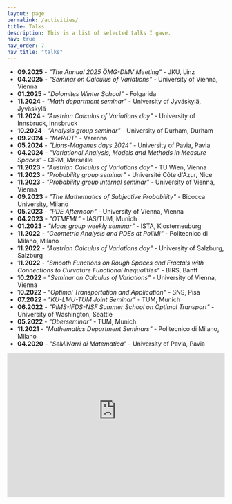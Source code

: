 ```yaml
---
layout: page
permalink: /activities/
title: Talks
description: This is a list of selected talks I gave.
nav: true
nav_order: 7
nav_title: "talks"
---
```


- **09.2025** - *"The Annual 2025 ÖMG-DMV Meeting"* - JKU, Linz
- **04.2025** - *"Seminar on Calculus of Variations"* - University of Vienna, Vienna
- **01.2025** - *"Dolomites Winter School"* - Folgarida
- **11.2024** - *"Math department seminar"* - University of Jyväskylä, Jyväskylä
- **11.2024** - *"Austrian Calculus of Variations day"* - University of Innsbruck, Innsbruck
- **10.2024** - *"Analysis group seminar"* - University of Durham, Durham
- **09.2024** - *"MeRiOT"* - Varenna
- **05.2024** - *"Lions-Magenes days 2024"* - University of Pavia, Pavia
- **04.2024** - *"Variational Analysis, Models and Methods in Measure Spaces"* - CIRM, Marseille
- **11.2023** - *"Austrian Calculus of Variations day"* - TU Wien, Vienna
- **11.2023** - *"Probability group seminar"* - Université Côte d'Azur, Nice
- **11.2023** - *"Probability group internal seminar"* - University of Vienna, Vienna
- **09.2023** - *"The Mathematics of Subjective Probability"* - Bicocca University, Milano
- **05.2023** - *"PDE Afternoon"* - University of Vienna, Vienna
- **04.2023** - *"OTMFML"* - IAS/TUM, Munich
- **01.2023** - *"Maas group weekly seminar"* - ISTA, Klosterneuburg
- **11.2022** - *"Geometric Analysis and PDEs at PoliMi"* - Politecnico di Milano, Milano
- **11.2022** - *"Austrian Calculus of Variations day"* - University of Salzburg, Salzburg
- **11.2022** - *"Smooth Functions on Rough Spaces and Fractals with Connections to Curvature Functional Inequalities"* - BIRS, Banff
- **10.2022** - *"Seminar on Calculus of Variations"* - University of Vienna, Vienna
- **10.2022** - *"Optimal Transportation and Application"* - SNS, Pisa
- **07.2022** - *"KU-LMU-TUM Joint Seminar"* - TUM, Munich
- **06.2022** - *"PIMS-IFDS-NSF Summer School on Optimal Transport"* - University of Washington, Seattle 
- **05.2022** - *"Oberseminar"* - TUM, Munich
- **11.2021** - *"Mathematics Department Seminars"* - Politecnico di Milano, Milano
- **04.2020** - *"SeMiNarri di Matematica"* - University of Pavia, Pavia



<div class="google-map-wrapper" style="position: relative; width: 100%; height: 400px; overflow: hidden;">
  <iframe src="https://www.google.com/maps/d/u/0/embed?mid=1SbcNZ9ghGFvit6SKgXRsbJs1QT6VjWU&ehbc=2E312F&hl=en" 
          width="100%" height="100%" style="border: 0; position: absolute; top: -67px;" 
          allowfullscreen="" loading="lazy" referrerpolicy="no-referrer-when-downgrade"></iframe>
</div>